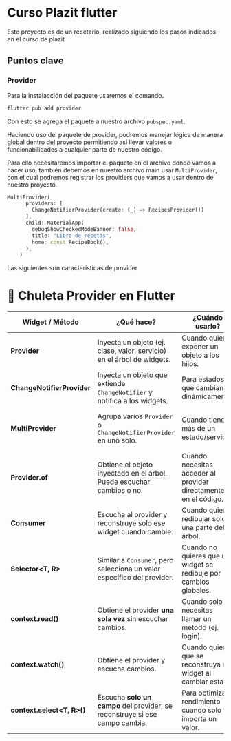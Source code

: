 # Curso Plazit flutter

Este proyecto es de un recetario, realizado siguiendo los pasos indicados en el curso de plazit

## Puntos clave

### Provider

Para la instalacción del paquete usaremos el comando.

``` dart
flutter pub add provider
```

Con esto se agrega el paquete a nuestro archivo `pubspec.yaml`.

Haciendo uso del paquete de provider, podremos manejar lógica de manera global dentro del proyecto permitiendo así llevar valores o funcionabilidades a cualquier parte de nuestro código.

Para ello necesitaremos importar el paquete en el archivo donde vamos a hacer uso, también debemos en nuestro archivo main usar `MultiProvider`, con el cual podremos registrar los providers que vamos a usar dentro de nuestro proyecto.

```dart
MultiProvider(
      providers: [
        ChangeNotifierProvider(create: (_) => RecipesProvider())
      ],
      child: MaterialApp(
        debugShowCheckedModeBanner: false,
        title: "Libro de recetas",
        home: const RecipeBook(),
      ),
    )
```
Las siguientes son caracteristicas de provider

# 📑 Chuleta Provider en Flutter

| Widget / Método          | ¿Qué hace?                                                                 | ¿Cuándo usarlo?                                                | Ejemplo rápido |
|---------------------------|-----------------------------------------------------------------------------|----------------------------------------------------------------|----------------|
| **Provider**              | Inyecta un objeto (ej. clase, valor, servicio) en el árbol de widgets.     | Cuando quieres exponer un objeto a los hijos.                  | ```Provider(create: (_) => MiServicio(), child: MyApp())``` |
| **ChangeNotifierProvider**| Inyecta un objeto que extiende `ChangeNotifier` y notifica a los widgets.  | Para estados que cambian dinámicamente.                        | ```ChangeNotifierProvider(create: (_) => RecipesProvider())``` |
| **MultiProvider**         | Agrupa varios `Provider` o `ChangeNotifierProvider` en uno solo.           | Cuando tienes más de un estado/servicio.                       | ```MultiProvider(providers: [ChangeNotifierProvider(create: (_) => AuthProvider()), ChangeNotifierProvider(create: (_) => RecipesProvider())], child: MyApp())``` |
| **Provider.of<T>**        | Obtiene el objeto inyectado en el árbol. Puede escuchar cambios o no.      | Cuando necesitas acceder al provider directamente en el código.| ```final auth = Provider.of<AuthProvider>(context, listen: false);``` |
| **Consumer<T>**           | Escucha al provider y reconstruye solo ese widget cuando cambie.           | Cuando quieres redibujar solo una parte del árbol.             | ```Consumer<AuthProvider>(builder: (_, auth, __) => Text(auth.user))``` |
| **Selector<T, R>**        | Similar a `Consumer`, pero selecciona un valor específico del provider.    | Cuando no quieres que un widget se redibuje por cambios globales.| ```Selector<AuthProvider, String>(selector: (_, auth) => auth.userName, builder: (_, name, __) => Text(name))``` |
| **context.read<T>()**     | Obtiene el provider **una sola vez** sin escuchar cambios.                 | Cuando solo necesitas llamar un método (ej. login).            | ```context.read<AuthProvider>().login();``` |
| **context.watch<T>()**    | Obtiene el provider y escucha cambios.                                     | Cuando quieres que se reconstruya el widget al cambiar estado. | ```final user = context.watch<AuthProvider>().user;``` |
| **context.select<T, R>()**| Escucha **solo un campo** del provider, se reconstruye si ese campo cambia.| Para optimizar rendimiento cuando solo te importa un valor.    | ```final username = context.select<AuthProvider, String>((auth) => auth.userName);``` |

